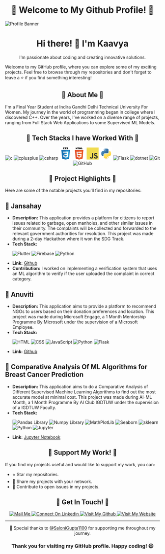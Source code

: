 <h1 align="center"> 🌱 Welcome to My Github Profile! 🌱 </h1>

![Profile Banner](https://github.com/Kaavya-Saxena/Kaavya-Saxena/assets/85991489/f1837d40-5a3e-4139-b9aa-74d128a0bedb)

<h1 align="center">Hi there! 👋 I'm Kaavya</h1> 
<p align="center">I'm passionate about coding and creating innovative solutions.</p>

Welcome to my GitHub profile, where you can explore some of my exciting projects. Feel free to browse through my repositories and don't forget to leave a ⭐️ if you find something interesting!

<h2 align="center"> 🌱 About Me 🌱</h2>
I'm a Final Year Student at Indira Gandhi Delhi Technical University For Women. My journey in the world of programming began in college where I discovered C++. Over the years, I've worked on a diverse range of projects, ranging from Full Stack Web Applications to some Supervised ML Models.

<h2 align="center"> 🌱 Tech Stacks I have Worked With 🌱</h2>
<p align="center">
  <img src="https://img.icons8.com/?size=512&id=40670&format=png" alt="c" width="40" height="40"/>
  <img src="https://img.icons8.com/?size=512&id=TpULddJc4gTh&format=png" alt="cplusplus" width="40" height="40"/>
  <img src="https://img.icons8.com/?size=512&id=45490&format=png" alt="csharp" width="40" height="40"/>
  <img src="https://raw.githubusercontent.com/devicons/devicon/master/icons/css3/css3-original-wordmark.svg" alt="css3" width="40" height="40"/> 
  <img src="https://raw.githubusercontent.com/devicons/devicon/master/icons/html5/html5-original-wordmark.svg" alt="html5" width="40" height="40"/>
  <img src="https://raw.githubusercontent.com/devicons/devicon/master/icons/javascript/javascript-original.svg" alt="javascript" width="40" height="40"/>
  <img src="https://raw.githubusercontent.com/devicons/devicon/master/icons/python/python-original.svg" alt="python" width="40" height="40"/> 
  <img src="https://img.icons8.com/?size=512&id=hCWb1IvpcBZ0&format=png" alt="Flask" width="40" height="40"/> 
  <img src="https://img.favpng.com/22/12/24/net-framework-microsoft-windows-7-png-favpng-srUtzC1G9i7NYhfnduH4H5qkS.jpg" alt="dotnet" width="40" height="40"/> 
  <img src="https://img.icons8.com/?size=512&id=20906&format=png" alt="Git" width="40" height="40"/> 
  <img src="https://img.icons8.com/?size=512&id=63777&format=png" alt="GitHub" width="40" height="40"/> 
</p>

<h2 align="center"> 🌱 Project Highlights 🌱</h2>
Here are some of the notable projects you'll find in my repositories:

<h2> 🌱 Jansahay </h2>
<ul>

  <li>
    <b>Description:</b> This application provides a platform for citizens to report issues related to garbage, open manholes, and other similar issues in their community. The complaints will be collected and forwarded to the relevant government authorities for resolution. This project was made during a 2-day Hackathon where it won the SDG Track.
  </li>
  <li>
    <b>Tech Stack:</b>
    <p align="left">
      <img src="https://img.icons8.com/?size=512&id=7I3BjCqe9rjG&format=png" alt="Flutter" width="40" height="40"/>
      <img src="https://miro.medium.com/v2/resize:fit:600/format:webp/1*R4c8lHBHuH5qyqOtZb3h-w.png" alt="Firebase" width="40" height="40"/>
      <img src="https://img.icons8.com/?size=512&id=13441&format=png" alt="Python" width="40" height="40"/>
    </p>
  </li> 
  <li>
    <b>Link:</b> <a href="https://github.com/Kaavya-Saxena/jansahay_app" target="_blank">Github</a>
  </li>
  <li>
    <b>Contribution:</b> I worked on implementing a verification system that uses an ML algorithm to verify if the user uploaded the complaint in correct category.
  </li>
</ul>

<h2> 🌱 Anuviti </h2>
<ul>
  <li>
    <b>Description:</b> This application aims to provide a platform to recommend NGOs to users based on their donation preferences and location. This project was made during Microsoft Engage, a 1 Month Mentorship Programme By Microsoft under the supervision of a Microsoft Employee.
  </li>
  <li>
    <b>Tech Stack:</b>
    <p align="left">
      <img src="https://img.icons8.com/?size=512&id=20909&format=png" alt="HTML" width="40" height="40"/>
      <img src="https://img.icons8.com/?size=512&id=21278&format=png" alt="CSS" width="40" height="40"/>
      <img src="https://img.icons8.com/?size=512&id=108784&format=png" alt="JavaScript" width="40" height="40"/>
      <img src="https://img.icons8.com/?size=512&id=13441&format=png" alt="Python" width="40" height="40"/>
      <img src="https://img.icons8.com/?size=512&id=hCWb1IvpcBZ0&format=png" alt="Flask" width="40" height="40"/>
    </p>
  </li> 
  <li>
    <b>Link:</b> <a href="https://github.com/Kaavya-Saxena/Anuviti" target="_blank">Github</a>
  </li>
</ul>

<h2> 🌱 Comparative Analysis Of ML Algorithms for Breast Cancer Prediction </h2>
<ul>
  <li>
    <b>Description:</b> This application aims to do a Comparative Analysis of Different Supervised Machine Learning Algorithms to find out the most accurate model at
  minimal cost. This project was made during AI-ML Month, a 1 Month Programme By AI Club IGDTUW under the supervision of a IGDTUW Faculty.
  </li>
  <li>
    <b>Tech Stack:</b>
    <p align="left">
      <img src="https://encrypted-tbn0.gstatic.com/images?q=tbn:ANd9GcQ-3ixurFmZAnFv7VCO99VrKwYSqPhAPZCwQyv19L_eMg&s" alt="Pandas Library" width="40" height="40"/>
      <img src="https://encrypted-tbn0.gstatic.com/images?q=tbn:ANd9GcT6-v86hpd7u8x4DOgi5aBVTdKX1NFs1q_VWeUFWdAPQg&s" alt="Numpy Library" width="40" height="40"/>
      <img src="https://upload.wikimedia.org/wikipedia/commons/thumb/0/01/Created_with_Matplotlib-logo.svg/1024px-Created_with_Matplotlib-logo.svg.png" alt="MathPlotLib" width="40" height="40"/>
      <img src="https://seeklogo.com/images/S/seaborn-logo-244EB2DEC5-seeklogo.com.png" alt="Seaborn" width="40" height="40"/>
      <img src="https://e7.pngegg.com/pngimages/905/45/png-clipart-scikit-learn-python-scikit-logo-brand-learning-text-computer-thumbnail.png" alt="sklearn" width="40" height="40"/>
      <img src="https://img.icons8.com/?size=512&id=13441&format=png" alt="Python" width="40" height="40"/>
      <img src="https://img.icons8.com/?size=512&id=J0SgMWzAxqFj&format=png" alt="Jupyter" width="40" height="40"/>
    </p>
  </li> 
  <li>
    <b>Link:</b> <a href="https://colab.research.google.com/drive/11l4M5IFerdv0ctLHnHJrL7k8MsQn-ED8?usp=sharing" target="_blank">Jupyter Notebook</a>
  </li>
</ul>

<h2 align="center"> 🌱 Support My Work! 🌱</h2>
<p>
If you find my projects useful and would like to support my work, you can:
<ul>
  <li>⭐️ Star my repositories.</li> 
  <li>📣 Share my projects with your network.</li> 
  <li>💬 Contribute to open issues in my projects.</li> 
</ul>


<h2 align="center"> 🌱 Get In Touch! 🌱</h2>
<p align="center">
  <a href="mailto: kaavya1906@gmail.com">
    <img src="https://img.icons8.com/?size=512&id=44829&format=png" alt="Mail Me" width="40" height="40"/>
  </a>
  <a href="https://www.linkedin.com/in/kaavya-saxena/">
    <img src="https://img.icons8.com/?size=512&id=44019&format=png" alt="Connect On Linkedin" width="40" height="40"/>
  </a>
  <a href="https://github.com/Kaavya-Saxena">
    <img src="https://img.icons8.com/?size=512&id=52539&format=png" alt="Visit My Github" width="40" height="40"/>
  </a>
  <a href="https://github.com/Kaavya-Saxena">
    <img src="https://img.icons8.com/?size=512&id=43620&format=png" alt="Visit My Website" width="40" height="40"/>
  </a>
</p>

<hr>

<p align="center">💞️ Special thanks to <a href="https://github.com/SaloniGupta1100">@SaloniGupta1100</a> for supporting me throughout my journey.</p>

<h3 align="center">Thank you for visiting my GitHub profile. Happy coding! 😄</h3>

<!---
Kaavya-Saxena/Kaavya-Saxena is a ✨ special ✨ repository because its `README.md` (this file) appears on your GitHub profile.
You can click the Preview link to take a look at your changes.
--->
